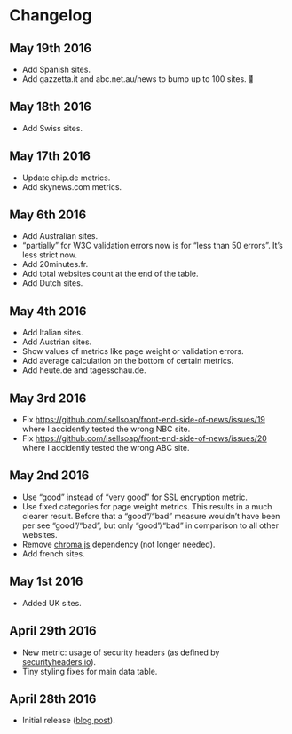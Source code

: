 # Changelog

## May 19th 2016

* Add Spanish sites.
* Add gazzetta.it and abc.net.au/news to bump up to 100 sites. 🎉

## May 18th 2016

* Add Swiss sites.

## May 17th 2016

* Update chip.de metrics.
* Add skynews.com metrics.

## May 6th 2016

* Add Australian sites.
* “partially” for W3C validation errors now is for “less than 50 errors”. It’s less strict now.
* Add 20minutes.fr.
* Add total websites count at the end of the table.
* Add Dutch sites.

## May 4th 2016

* Add Italian sites.
* Add Austrian sites.
* Show values of metrics like page weight or validation errors.
* Add average calculation on the bottom of certain metrics.
* Add heute.de and tagesschau.de.

## May 3rd 2016

* Fix https://github.com/isellsoap/front-end-side-of-news/issues/19 where I accidently tested the wrong NBC site.
* Fix https://github.com/isellsoap/front-end-side-of-news/issues/20 where I accidently tested the wrong ABC site.

## May 2nd 2016

* Use “good” instead of “very good” for SSL encryption metric.
* Use fixed categories for page weight metrics. This results in a much clearer result. Before that a “good”/“bad” measure wouldn’t have been per see “good”/“bad”, but only “good”/“bad” in comparison to all other websites.
* Remove [chroma.js](http://gka.github.io/chroma.js/) dependency (not longer needed).
* Add french sites.

## May 1st 2016

* Added UK sites.

## April 29th 2016

* New metric: usage of security headers (as defined by [securityheaders.io](https://securityheaders.io/)).
* Tiny styling fixes for main data table.

## April 28th 2016

* Initial release ([blog post](https://francescoschwarz.de/en/blog/the-front-end-side-of-news/)).
